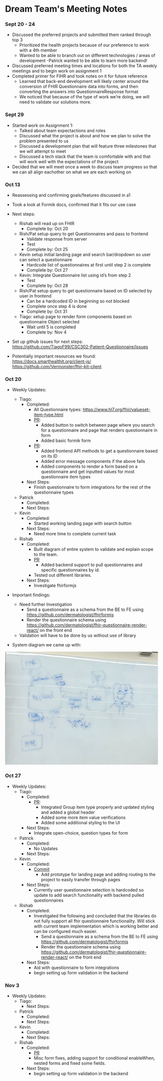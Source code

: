 # Dream Team's Meeting Notes

### Sept 20 - 24

- Discussed the preferred projects and submitted them ranked through top 3
    - Prioritized the health projects because of our preference to work with a 4th member
    - Wanted to be able to branch out on different technologies / areas of development
      -Patrick wanted to be able to learn more backend!
- Discussed preferred meeting times and locations for both the TA weekly meetings and to begin work on assignment 1
- Completed primer for FIHR and took notes on it for future reference
    - Learned that back-end development will likely center around the conversion of FHIR Questionnaire data into forms, and then converting the answers into QuestionnaireResponse format
    - We noticed that because of the type of work we’re doing, we will need to validate our solutions more.

### Sept 29
- Started work on Assignment 1:
    - Talked about team expectactions and roles
    - Discussed what the project is about and how we plan to solve the problem presented to us
    - Discussed a development plan that will feature three milestones that we will attempt to meet
    - Discussed a tech stack that the team is comfortable with and that will work well with the expectations of the project
- Decided that we will meet once a week to discuss team progress so that we can all align eachother on what we are each working on

### Oct 13

- Reassessing and confirming goals/features discussed in a1
- Took a look at Formik docs, confirmed that it fits our use case
- Next steps:
    - Rishab will read up on FHIR
        - Complete by: Oct 20
    - Rish/Pat setup query to get Questionnaires and pass to frontend
        - Validate response from server
        - Test
        - Complete by: Oct 25
    - Kevin setup initial landing page and search bar/dropdown so user can select a questionnaire
        - Hardcode list of questionnaires at first until step 2 is complete
        - Complete by: Oct 27
    - Kevin: Integrate Questionnaire list using id’s from step 2
        - Test
        - Complete by: Oct 28
    - Rish/Pat setup query to get questionnaire based on ID selected by user in frontend 
        - Can be a hardcoded ID in beginning so not blocked 
        - Complete once step 4 is done
        - Complete by: Oct 31
    - Tiago: setup page to render form components based on questionnaire Object selected
        - Wait until 5 is completed 
        - Complete by: Nov 4

- Set up github issues for next steps: https://github.com/TiagoF99/CSC302-Patient-Questionnaire/issues
- Potentially important resources we found:	
https://docs.smarthealthit.org/client-js/
https://github.com/Vermonster/fhir-kit-client


### Oct 20

- Weekly Updates:
    - Tiago:
        - Completed:
            - All Questionnaire types: https://www.hl7.org/fhir/valueset-item-type.html
            - [PR](https://github.com/TiagoF99/CSC302-Patient-Questionnaire/pull/6): 
                - Added button to switch between page where you search for a questionnaire and page that renders questionnaire in form
                - Added basic formik form
            - [PR](https://github.com/TiagoF99/CSC302-Patient-Questionnaire/pull/8):
                - Added frontend API methods to get a questionnaire based on its ID
                - Added error message components if the above fails
                - Added components to render a form based on a questionnaire and get inputted values for most questionnaire item types
        - Next Steps:
            - Finish questionnaire to form integrations for the rest of the questionnaire types
    - Patrick
        - Completed:
        - Next Steps:
    - Kevin
        - Completed:
            - Started working landing page with search button
        - Next Steps:
            - Need more time to complete current task
    - Rishab
        - Completed:
            - Built diagram of entire system to validate and explain scope to the team.
            - [PR](https://github.com/TiagoF99/CSC302-Patient-Questionnaire/pull/7)
                - Added backend support to pull questionnaires and specific questionnaires by id.
            - Tested out different libraries.
        - Next Steps:
            - Investigate fhirformjs
- Important findings:
    - Need further Investigation
        - Send a questionnaire as a schema from the BE to FE using https://github.com/dermatologist/fhirformjs
        - Render the questionnaire schema using https://github.com/dermatologist/fhir-questionnaire-render-react/ on the front end
    - Validation will have to be done by us without use of library


- System diagram we came up with:

![](system.jpg)

### Oct 27

- Weekly Updates:
    - Tiago:
        - Completed:
            - [PR](https://github.com/TiagoF99/CSC302-Patient-Questionnaire/pull/9):
                - Integrated Group item type properly and updated styling and added a global header
                - Added some more item value verifications  
                - Added some additional styling to the UI
        - Next Steps:
            - Integrate open-choice, question types for form
    - Patrick
        - Completed:
            - No Updates 
        - Next Steps:
    - Kevin
        - Completed:
            - [Commit](https://github.com/TiagoF99/CSC302-Patient-Questionnaire/commit/2853502b8d5053dfdd0424cfa0d301cbb7e3c0b0)
                - Add prototype for landing page and adding routing to the project to easily transfer through pages
        - Next Steps:
            - Currently user questionnaire selection is hardcoded so update to add search functionality with backend pulled questionnaires
    - Rishab
        - Completed:
            - Investigated the following and concluded that the libraries do not fully support all fhir questionnaire functionality. Will stick with current team implementation which is working better and can be configured much easier. 
                - Send a questionnaire as a schema from the BE to FE using https://github.com/dermatologist/fhirformjs
                - Render the questionnaire schema using https://github.com/dermatologist/fhir-questionnaire-render-react/ on the front end
        - Next Steps:
            - Aid with questionnaire to form integrations
            - begin setting up form validation in the backend

### Nov 3

- Weekly Updates:
    - Tiago:
        - Next Steps:
    - Patrick
        - Completed:
        - Next Steps:
    - Kevin
        - Completed:
        - Next Steps:
    - Rishab
        - Completed:
            - [PR](https://github.com/TiagoF99/CSC302-Patient-Questionnaire/pull/10)
            - Misc form fixes, adding support for conditional enableWhen, nested forms and fixed some fields.
        - Next Steps:
            - begin setting up form validation in the backend